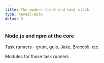 ```yaml
---
title: The modern front end tool stack
type: reveal-auto
delay: 3
---
```


### Node.js and npm at the core

Task runners - grunt, gulp, Jake, Broccoli, etc.

Modules for those task runners
